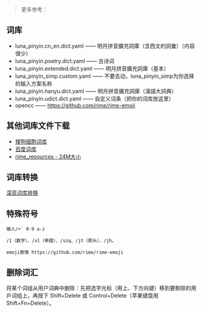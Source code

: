 >更多参考：

## 词库

- luna_pinyin.cn_en.dict.yaml —— 明月拼音擴充詞庫（含西文的詞彙）（内容很少）
- luna_pinyin.poetry.dict.yaml —— 古诗词
- luna_pinyin.extended.dict.yaml —— 明月拼音擴充詞庫（基本）
- luna_pinyin_simp.custom.yaml —— 不要去动，luna_pinyin_simp为你选择的输入方案名称
- luna_pinyin.hanyu.dict.yaml —— 明月拼音擴充詞庫（漢語大詞典）
- luna_pinyin.udict.dict.yaml —— 自定义词条（把你的词库放这里）
- opencc —— https://github.com/rime/rime-emoji

## 其他词库文件下载

- [搜狗细胞词库](https://pinyin.sogou.com/dict/)
- [百度词库](https://mime.baidu.com/web/iw/index/)
- [rime_resources - 24M大小](https://github.com/dvai/rime_resources)

## 词库转换

[深蓝词库转换](https://github.com/studyzy/imewlconverter#深蓝词库转换)

## 特殊符号

```
输入/+` 0-9 a-z 

/1（数字）、/xl（希腊）、/szq、/jt（箭头）、/jh。

emoji表情 https://github.com/rime/rime-emoji
```

## 删除词汇

将某个词组从用户词典中删除：先把选字光标（用上、下方向键）移到要刪除的用戶词组上，再按下 Shift+Delete 或 Control+Delete（苹果键盘用 Shift+Fn+Delete）。























